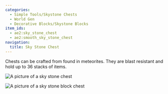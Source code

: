 ```yaml
---
categories:
  - Simple Tools/Skystone Chests
  - World Gen
  - Decorative Blocks/Skystone Blocks
item_ids:
  - ae2:sky_stone_chest
  - ae2:smooth_sky_stone_chest
navigation:
  title: Sky Stone Chest
---
```


Chests can be crafted from <ItemLink id="sky_stone_block" /> found in meteorites.
They are blast resistant and hold up to 36 stacks of items.

<div className="level"><div className="level-left">

<RecipeFor id="sky_stone_chest" />

</div><div className="level-right">

![A picture of a sky stone chest](../../../public/assets/large/sky_stone_chest.png)

</div></div>
<div className="level"><div className="level-left">

<RecipeFor id="smooth_sky_stone_chest" />

</div><div className="level-right">

![A picture of a sky stone block chest](../../../public/assets/large/sky_stone_block_chest.png)

</div></div>
